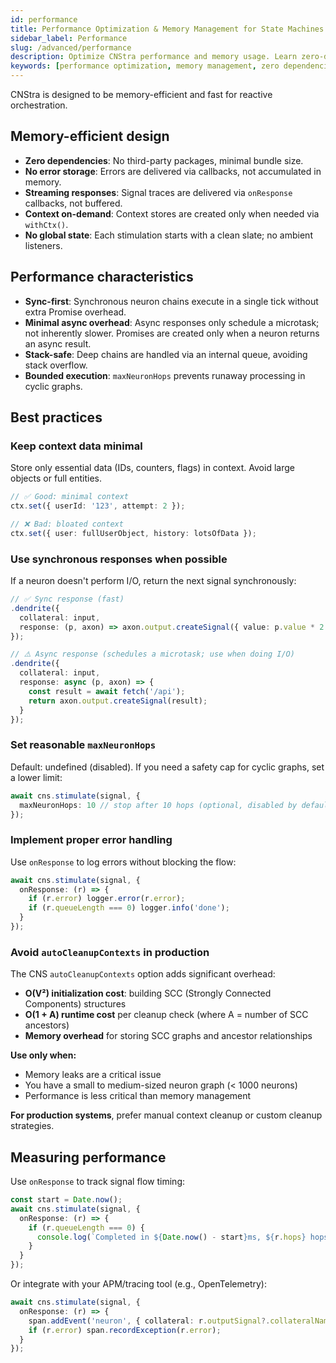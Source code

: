 ```yaml
---
id: performance
title: Performance Optimization & Memory Management for State Machines
sidebar_label: Performance
slug: /advanced/performance
description: Optimize CNStra performance and memory usage. Learn zero-dependency design, sync-first execution, memory-efficient patterns, benchmarking, and best practices for high-throughput orchestration.
keywords: [performance optimization, memory management, zero dependencies, lightweight library, benchmark, profiling, scalability, high throughput, low latency, memory efficiency, performance best practices, optimization techniques, bundle size, tree shaking, code splitting]
---
```


CNStra is designed to be memory-efficient and fast for reactive orchestration.

## Memory-efficient design

- **Zero dependencies**: No third-party packages, minimal bundle size.
- **No error storage**: Errors are delivered via callbacks, not accumulated in memory.
- **Streaming responses**: Signal traces are delivered via `onResponse` callbacks, not buffered.
- **Context on-demand**: Context stores are created only when needed via `withCtx()`.
- **No global state**: Each stimulation starts with a clean slate; no ambient listeners.

## Performance characteristics

- **Sync-first**: Synchronous neuron chains execute in a single tick without extra Promise overhead.
- **Minimal async overhead**: Async responses only schedule a microtask; not inherently slower. Promises are created only when a neuron returns an async result.
- **Stack-safe**: Deep chains are handled via an internal queue, avoiding stack overflow.
- **Bounded execution**: `maxNeuronHops` prevents runaway processing in cyclic graphs.

## Best practices

### Keep context data minimal

Store only essential data (IDs, counters, flags) in context. Avoid large objects or full entities.

```ts
// ✅ Good: minimal context
ctx.set({ userId: '123', attempt: 2 });

// ❌ Bad: bloated context
ctx.set({ user: fullUserObject, history: lotsOfData });
```

### Use synchronous responses when possible

If a neuron doesn't perform I/O, return the next signal synchronously:

```ts
// ✅ Sync response (fast)
.dendrite({
  collateral: input,
  response: (p, axon) => axon.output.createSignal({ value: p.value * 2 })
});

// ⚠️ Async response (schedules a microtask; use when doing I/O)
.dendrite({
  collateral: input,
  response: async (p, axon) => {
    const result = await fetch('/api');
    return axon.output.createSignal(result);
  }
});
```

### Set reasonable `maxNeuronHops`

Default: undefined (disabled). If you need a safety cap for cyclic graphs, set a lower limit:

```ts
await cns.stimulate(signal, {
  maxNeuronHops: 10 // stop after 10 hops (optional, disabled by default)
});
```

### Implement proper error handling

Use `onResponse` to log errors without blocking the flow:

```ts
await cns.stimulate(signal, {
  onResponse: (r) => {
    if (r.error) logger.error(r.error);
    if (r.queueLength === 0) logger.info('done');
  }
});
```

### Avoid `autoCleanupContexts` in production

The CNS `autoCleanupContexts` option adds significant overhead:

- **O(V²) initialization cost**: building SCC (Strongly Connected Components) structures
- **O(1 + A) runtime cost** per cleanup check (where A = number of SCC ancestors)
- **Memory overhead** for storing SCC graphs and ancestor relationships

**Use only when:**
- Memory leaks are a critical issue
- You have a small to medium-sized neuron graph (< 1000 neurons)
- Performance is less critical than memory management

**For production systems**, prefer manual context cleanup or custom cleanup strategies.

## Measuring performance

Use `onResponse` to track signal flow timing:

```ts
const start = Date.now();
await cns.stimulate(signal, {
  onResponse: (r) => {
    if (r.queueLength === 0) {
      console.log(`Completed in ${Date.now() - start}ms, ${r.hops} hops`);
    }
  }
});
```

Or integrate with your APM/tracing tool (e.g., OpenTelemetry):

```ts
await cns.stimulate(signal, {
  onResponse: (r) => {
    span.addEvent('neuron', { collateral: r.outputSignal?.collateralName });
    if (r.error) span.recordException(r.error);
  }
});
```

